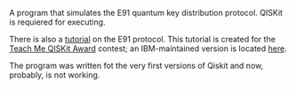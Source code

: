 A program that simulates the E91 quantum key distribution protocol.
QISKit is requiered for executing.

There is also a [tutorial](https://github.com/kardashin/E91_protocol/blob/master/E91_tutorial/E91_tutorial.ipynb) on the E91 protocol.
This tutorial is created for the [Teach Me QISKit Award](https://qx-awards.mybluemix.net/) contest; an IBM-maintained version is located [here](https://github.com/qiskit-community/qiskit-community-tutorials/blob/6de54e7033edc4233142caecda257ed72a6735f5/awards/teach_me_qiskit_2018/e91_qkd/e91_quantum_key_distribution_protocol.ipynb).

The program was written fot the very first versions of Qiskit and now, probably, is not working.
